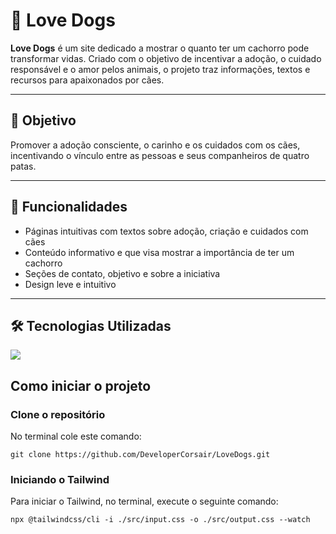 # 🐾 Love Dogs

**Love Dogs** é um site dedicado a mostrar o quanto ter um cachorro pode transformar vidas. Criado com o objetivo de incentivar a adoção, o cuidado responsável e o amor pelos animais, o projeto traz informações, textos e recursos para apaixonados por cães.

---

## 🚀 Objetivo

Promover a adoção consciente, o carinho e os cuidados com os cães, incentivando o vínculo entre as pessoas e seus companheiros de quatro patas.

---

## 🌟 Funcionalidades

- Páginas intuitivas com textos sobre adoção, criação e cuidados com cães
- Conteúdo informativo e que visa mostrar a importância de ter um cachorro
- Seções de contato, objetivo e sobre a iniciativa
- Design leve e intuitivo

---

## 🛠️ Tecnologias Utilizadas

<div text-align="left">
    <img src="https://skillicons.dev/icons?i=html,css,bootstrap,git,github"/>
</div>


## Como iniciar o projeto

### Clone o repositório

No terminal cole este comando:

```
git clone https://github.com/DeveloperCorsair/LoveDogs.git
```

### Iniciando o Tailwind
Para iniciar o Tailwind, no terminal, execute o seguinte comando:

```
npx @tailwindcss/cli -i ./src/input.css -o ./src/output.css --watch
```

